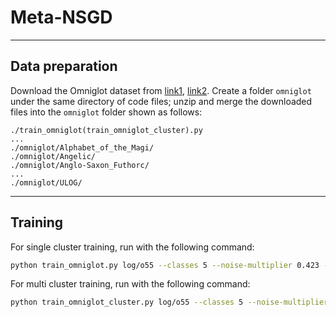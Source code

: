 # Meta-NSGD

---

## Data preparation

Download the Omniglot dataset from [link1](https://github.com/brendenlake/omniglot/raw/master/python/images_background.zip), [link2](https://github.com/brendenlake/omniglot/blob/master/python/images_evaluation.zip). 
Create a folder `omniglot` under the same directory of code files; unzip and merge the downloaded files into the `omniglot` folder shown as follows:

```
./train_omniglot(train_omniglot_cluster).py
...
./omniglot/Alphabet_of_the_Magi/
./omniglot/Angelic/
./omniglot/Anglo-Saxon_Futhorc/
...
./omniglot/ULOG/
```
---

## Training

For single cluster training, run with the following command:
```bash
python train_omniglot.py log/o55 --classes 5 --noise-multiplier 0.423 --meta-batch 25 --validate-every 5000 --shots 5 --train-shots 10 --meta-iterations 20000 --iterations 10 --test-iterations 50 --batch 10 --meta-lr 0.1 --lr 0.001
```

For multi cluster training, run with the following command:

```bash
python train_omniglot_cluster.py log/o55 --classes 5 --noise-multiplier 0.423 --meta-batch 25 --q 2 --validate-every 5000 --shots 5 --train-shots 10 --meta-iterations 20000 --iterations 5 --test-iterations 50 --batch 10 --meta-lr 0.1 --lr 0.001
```
